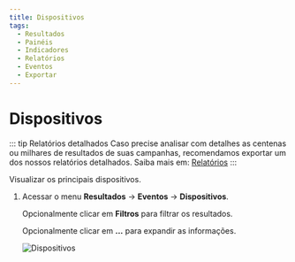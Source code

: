 ```yaml
---
title: Dispositivos
tags:
  - Resultados
  - Painéis
  - Indicadores
  - Relatórios
  - Eventos
  - Exportar
---
```


# Dispositivos

::: tip Relatórios detalhados
Caso precise analisar com detalhes as centenas ou milhares de resultados de suas campanhas, recomendamos exportar um dos nossos relatórios detalhados. Saiba mais em: [Relatórios](../reports/)
:::

Visualizar os principais dispositivos.

1. Acessar o menu **Resultados** -> **Eventos** -> **Dispositivos**.

   Opcionalmente clicar em **Filtros** para filtrar os resultados.

   Opcionalmente clicar em **...** para expandir as informações.

   ![Dispositivos](https://cdn.phishx.io/phishx-docs/images/phishx_results_events_devices_01.webp)
